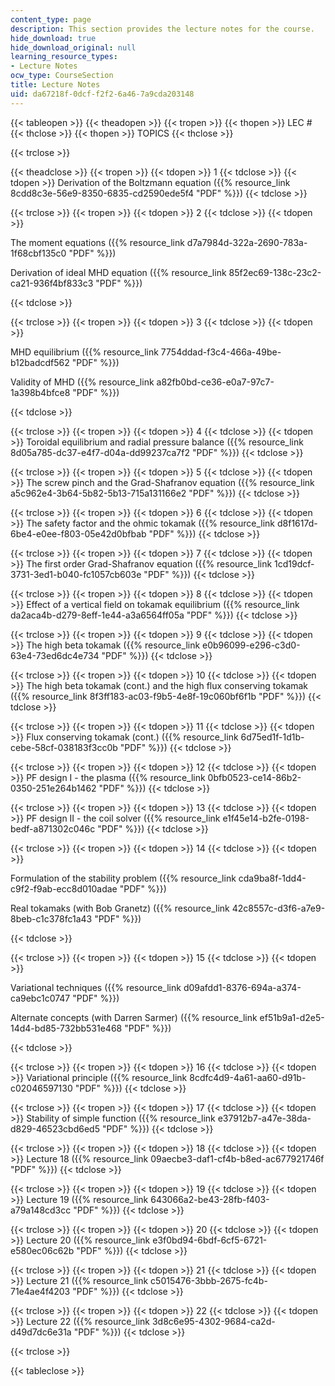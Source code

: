 ```yaml
---
content_type: page
description: This section provides the lecture notes for the course.
hide_download: true
hide_download_original: null
learning_resource_types:
- Lecture Notes
ocw_type: CourseSection
title: Lecture Notes
uid: da67218f-0dcf-f2f2-6a46-7a9cda203148
---
```


{{< tableopen >}}
{{< theadopen >}}
{{< tropen >}}
{{< thopen >}}
LEC #
{{< thclose >}}
{{< thopen >}}
TOPICS
{{< thclose >}}

{{< trclose >}}

{{< theadclose >}}
{{< tropen >}}
{{< tdopen >}}
1
{{< tdclose >}}
{{< tdopen >}}
Derivation of the Boltzmann equation ({{% resource_link 8cdd8c3e-56e9-8350-6835-cd2590ede5f4 "PDF" %}})
{{< tdclose >}}

{{< trclose >}}
{{< tropen >}}
{{< tdopen >}}
2
{{< tdclose >}}
{{< tdopen >}}


The moment equations ({{% resource_link d7a7984d-322a-2690-783a-1f68cbf135c0 "PDF" %}})

Derivation of ideal MHD equation ({{% resource_link 85f2ec69-138c-23c2-ca21-936f4bf833c3 "PDF" %}})


{{< tdclose >}}

{{< trclose >}}
{{< tropen >}}
{{< tdopen >}}
3
{{< tdclose >}}
{{< tdopen >}}


MHD equilibrium ({{% resource_link 7754ddad-f3c4-466a-49be-b12badcdf562 "PDF" %}})

Validity of MHD ({{% resource_link a82fb0bd-ce36-e0a7-97c7-1a398b4bfce8 "PDF" %}})


{{< tdclose >}}

{{< trclose >}}
{{< tropen >}}
{{< tdopen >}}
4
{{< tdclose >}}
{{< tdopen >}}
Toroidal equilibrium and radial pressure balance ({{% resource_link 8d05a785-dc37-e4f7-d04a-dd99237ca7f2 "PDF" %}})
{{< tdclose >}}

{{< trclose >}}
{{< tropen >}}
{{< tdopen >}}
5
{{< tdclose >}}
{{< tdopen >}}
The screw pinch and the Grad-Shafranov equation ({{% resource_link a5c962e4-3b64-5b82-5b13-715a131166e2 "PDF" %}})
{{< tdclose >}}

{{< trclose >}}
{{< tropen >}}
{{< tdopen >}}
6
{{< tdclose >}}
{{< tdopen >}}
The safety factor and the ohmic tokamak ({{% resource_link d8f1617d-6be4-e0ee-f803-05e42d0bfbab "PDF" %}})
{{< tdclose >}}

{{< trclose >}}
{{< tropen >}}
{{< tdopen >}}
7
{{< tdclose >}}
{{< tdopen >}}
The first order Grad-Shafranov equation ({{% resource_link 1cd19dcf-3731-3ed1-b040-fc1057cb603e "PDF" %}})
{{< tdclose >}}

{{< trclose >}}
{{< tropen >}}
{{< tdopen >}}
8
{{< tdclose >}}
{{< tdopen >}}
Effect of a vertical field on tokamak equilibrium ({{% resource_link da2aca4b-d279-8eff-1e44-a3a6564ff05a "PDF" %}})
{{< tdclose >}}

{{< trclose >}}
{{< tropen >}}
{{< tdopen >}}
9
{{< tdclose >}}
{{< tdopen >}}
The high beta tokamak ({{% resource_link e0b96099-e296-c3d0-63e4-73ed6dc4e734 "PDF" %}})
{{< tdclose >}}

{{< trclose >}}
{{< tropen >}}
{{< tdopen >}}
10
{{< tdclose >}}
{{< tdopen >}}
The high beta tokamak (cont.) and the high flux conserving tokamak ({{% resource_link 8f3ff183-ac03-f9b5-4e8f-19c060bf6f1b "PDF" %}})
{{< tdclose >}}

{{< trclose >}}
{{< tropen >}}
{{< tdopen >}}
11
{{< tdclose >}}
{{< tdopen >}}
Flux conserving tokamak (cont.) ({{% resource_link 6d75ed1f-1d1b-cebe-58cf-038183f3cc0b "PDF" %}})
{{< tdclose >}}

{{< trclose >}}
{{< tropen >}}
{{< tdopen >}}
12
{{< tdclose >}}
{{< tdopen >}}
PF design I - the plasma ({{% resource_link 0bfb0523-ce14-86b2-0350-251e264b1462 "PDF" %}})
{{< tdclose >}}

{{< trclose >}}
{{< tropen >}}
{{< tdopen >}}
13
{{< tdclose >}}
{{< tdopen >}}
PF design II - the coil solver ({{% resource_link e1f45e14-b2fe-0198-bedf-a871302c046c "PDF" %}})
{{< tdclose >}}

{{< trclose >}}
{{< tropen >}}
{{< tdopen >}}
14
{{< tdclose >}}
{{< tdopen >}}


Formulation of the stability problem ({{% resource_link cda9ba8f-1dd4-c9f2-f9ab-ecc8d010adae "PDF" %}})

Real tokamaks (with Bob Granetz) ({{% resource_link 42c8557c-d3f6-a7e9-8beb-c1c378fc1a43 "PDF" %}})


{{< tdclose >}}

{{< trclose >}}
{{< tropen >}}
{{< tdopen >}}
15
{{< tdclose >}}
{{< tdopen >}}


Variational techniques ({{% resource_link d09afdd1-8376-694a-a374-ca9ebc1c0747 "PDF" %}})

Alternate concepts (with Darren Sarmer) ({{% resource_link ef51b9a1-d2e5-14d4-bd85-732bb531e468 "PDF" %}})


{{< tdclose >}}

{{< trclose >}}
{{< tropen >}}
{{< tdopen >}}
16
{{< tdclose >}}
{{< tdopen >}}
Variational principle ({{% resource_link 8cdfc4d9-4a61-aa60-d91b-c02046597130 "PDF" %}})
{{< tdclose >}}

{{< trclose >}}
{{< tropen >}}
{{< tdopen >}}
17
{{< tdclose >}}
{{< tdopen >}}
Stability of simple function ({{% resource_link e37912b7-a47e-38da-d829-46523cbd6ed5 "PDF" %}})
{{< tdclose >}}

{{< trclose >}}
{{< tropen >}}
{{< tdopen >}}
18
{{< tdclose >}}
{{< tdopen >}}
Lecture 18 ({{% resource_link 09aecbe3-daf1-cf4b-b8ed-ac677921746f "PDF" %}})
{{< tdclose >}}

{{< trclose >}}
{{< tropen >}}
{{< tdopen >}}
19
{{< tdclose >}}
{{< tdopen >}}
Lecture 19 ({{% resource_link 643066a2-be43-28fb-f403-a79a148cd3cc "PDF" %}})
{{< tdclose >}}

{{< trclose >}}
{{< tropen >}}
{{< tdopen >}}
20
{{< tdclose >}}
{{< tdopen >}}
Lecture 20 ({{% resource_link e3f0bd94-6bdf-6cf5-6721-e580ec06c62b "PDF" %}})
{{< tdclose >}}

{{< trclose >}}
{{< tropen >}}
{{< tdopen >}}
21
{{< tdclose >}}
{{< tdopen >}}
Lecture 21 ({{% resource_link c5015476-3bbb-2675-fc4b-71e4ae4f4203 "PDF" %}})
{{< tdclose >}}

{{< trclose >}}
{{< tropen >}}
{{< tdopen >}}
22
{{< tdclose >}}
{{< tdopen >}}
Lecture 22 ({{% resource_link 3d8c6e95-4302-9684-ca2d-d49d7dc6e31a "PDF" %}})
{{< tdclose >}}

{{< trclose >}}

{{< tableclose >}}